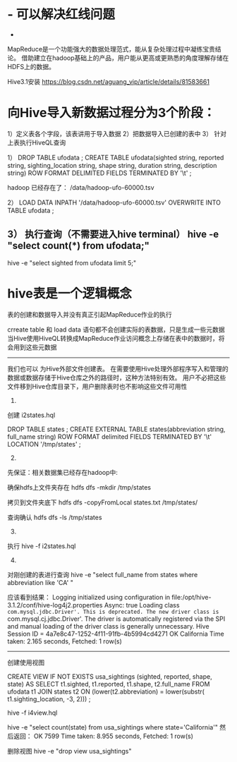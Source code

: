 
# - 可以解决红线问题
-

MapReduce是一个功能强大的数据处理范式，能从复杂处理过程中凝练宝贵结论。
借助建立在hadoop基础上的产品，用户能从更高或更熟悉的角度理解存储在HDFS上的数据。


Hive3.1安装
https://blog.csdn.net/aguang_vip/article/details/81583661


# 向Hive导入新数据过程分为3个阶段：
1）定义表各个字段，该表讲用于导入数据
2）把数据导入已创建的表中
3） 针对上表执行HiveQL查询


1）
DROP TABLE ufodata ;
CREATE TABLE ufodata(sighted string, reported string, sighting_location string,
shape string, duration string, description string)
ROW FORMAT DELIMITED
FIELDS TERMINATED BY '\t' ;


hadoop 已经存在了：
/data/hadoop-ufo-60000.tsv

2）
LOAD DATA INPATH '/data/hadoop-ufo-60000.tsv' OVERWRITE INTO TABLE ufodata ;

3）
执行查询（不需要进入hive terminal）
hive -e "select count(*) from ufodata;"
-
hive -e "select sighted from ufodata limit 5;"


# hive表是一个逻辑概念
表的创建和数据导入并没有真正引起MapReduce作业的执行

crreate table 和 load data 语句都不会创建实际的表数据，只是生成一些元数据
当Hive使用HiveQL转换成MapReduce作业访问概念上存储在表中的数据时，将会用到这些元数据

------------------------------------------------------------------------------

我们也可以 为Hive外部文件创建表。
在需要使用Hive处理外部程序写入和管理的数据或数据存储于Hive仓库之外的路径时，这种方法特别有效。
用户不必把这些文件移到Hive仓库目录下，用户删除表时也不影响这些文件可用性


1)
创建 i2states.hql

DROP TABLE states ;
CREATE EXTERNAL TABLE states(abbreviation string, full_name string)
ROW FORMAT delimited
FIELDS TERMINATED BY '\t'
LOCATION '/tmp/states' ;

2)
先保证：相关数据集已经存在hadoop中:

确保hdfs上文件夹存在
hdfs dfs -mkdir /tmp/states

拷贝到文件夹底下
hdfs dfs -copyFromLocal states.txt /tmp/states/

查询确认
hdfs dfs -ls /tmp/states

3)
执行
hive -f i2states.hql

4)
对刚创建的表进行查询
hive -e "select full_name from states where abbreviation like 'CA' "

应该看到结果：
Logging initialized using configuration in file:/opt/hive-3.1.2/conf/hive-log4j2.properties Async: true
Loading class `com.mysql.jdbc.Driver'. This is deprecated. The new driver class is `com.mysql.cj.jdbc.Driver'. The driver is automatically registered via the SPI and manual loading of the driver class is generally unnecessary.
Hive Session ID = 4a7e8c47-1252-4f11-91fb-4b5994cd4271
OK
California
Time taken: 2.165 seconds, Fetched: 1 row(s)

------------------------------------------------------------------------------
创建使用视图

CREATE VIEW IF NOT EXISTS usa_sightings (sighted, reported, shape, state)
AS SELECT t1.sighted, t1.reported, t1.shape, t2.full_name
FROM ufodata t1 JOIN states t2
ON (lower(t2.abbreviation) = lower(substr( t1.sighting_location, -3, 2))) ;

hive -f  i4view.hql

hive -e "select count(state) from usa_sightings where state='California'"
然后返回：
OK
7599
Time taken: 8.955 seconds, Fetched: 1 row(s)

删除视图
hive -e "drop view usa_sightings"




















